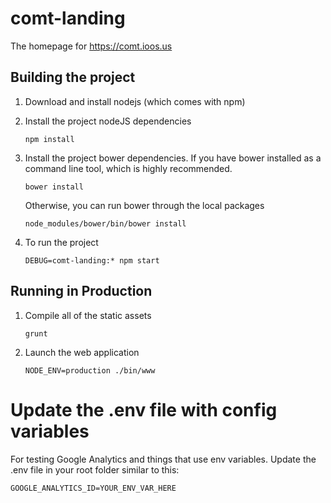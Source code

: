 # comt-landing
The homepage for https://comt.ioos.us

## Building the project

1. Download and install nodejs (which comes with npm)
2. Install the project nodeJS dependencies
   ```
   npm install
   ```

3. Install the project bower dependencies. If you have bower installed as a command line tool, which is highly recommended.
   ```
   bower install
   ```

   Otherwise, you can run bower through the local packages

   ```
   node_modules/bower/bin/bower install
   ```

3. To run the project
   ```
   DEBUG=comt-landing:* npm start
   ```

## Running in Production

1. Compile all of the static assets
   ```
   grunt
   ```

2. Launch the web application
   ```
   NODE_ENV=production ./bin/www
   ```

# Update the .env file with config variables
For testing Google Analytics and things that use env variables.
Update the .env file in your root folder similar to this:
```
GOOGLE_ANALYTICS_ID=YOUR_ENV_VAR_HERE
```